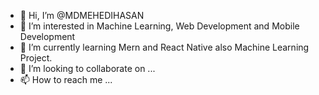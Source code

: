 - 👋 Hi, I’m @MDMEHEDIHASAN
- 👀 I’m interested in Machine Learning, Web Development and Mobile  Development
- 🌱 I’m currently learning Mern and React Native also Machine Learning Project.
- 💞️ I’m looking to collaborate on ...
- 📫 How to reach me ...

<!---
MDMEHEDIHASA/MDMEHEDIHASA is a ✨ special ✨ repository because its `README.md` (this file) appears on your GitHub profile.
You can click the Preview link to take a look at your changes.
--->
